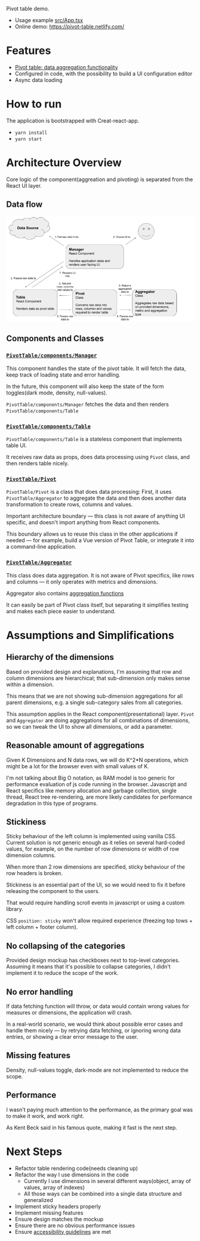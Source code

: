 Pivot table demo.

- Usage example [src/App.tsx](src/App.tsx)
- Online demo: https://pivot-table.netlify.com/

# Features

- [Pivot table: data aggregation functionality](https://en.wikipedia.org/wiki/Pivot_table)
- Configured in code, with the possibility to build a UI configuration editor
- Async data loading

# How to run

The application is bootstrapped with Creat-react-app.

- `yarn install`
- `yarn start`

# Architecture Overview

Core logic of the component(aggreation and pivoting) is separated from the React UI layer.

## Data flow

![Data flow diagram](diagram.png "Data flow diagram")

## Components and Classes

### [`PivotTable/components/Manager`](src/PivotTable/components/Manager/Manager.tsx)

This component handles the state of the pivot table. It will fetch the data, keep track of loading state and error handling.

In the future, this component will also keep the state of the form toggles(dark mode, density, null-values).

`PivotTable/components/Manager` fetches the data and then renders `PivotTable/components/Table`

### [`PivotTable/components/Table`](src/PivotTable/components/Table/Table.tsx)

`PivotTable/components/Table` is a stateless component that implements table UI.

It receives raw data as props, does data processing using `Pivot` class, and then renders table nicely.

### [`PivotTable/Pivot`](src/PivotTable/Pivot/Pivot.ts)

`PivotTable/Pivot` is a class that does data processing:
First, it uses `PivotTable/Aggregator` to aggregate the data and then does another data transformation to create rows, columns and values.

Important architecture boundary — this class is not aware of anything UI specific, and doesn't import anything from React components.

This boundary allows us to reuse this class in the other applications if needed — for example, build a Vue version of Pivot Table, or integrate it into a command-line application.

### [`PivotTable/Aggregator`](src/PivotTable/Aggregator)

This class does data aggregation. It is not aware of Pivot specifics, like rows and columns — it only operates with metrics and dimensions.

Aggregator also contains [aggregation functions](src/PivotTable/Aggregator/aggregationFunctions.ts)

It can easily be part of Pivot class itself, but separating it simplifies testing and makes each piece easier to understand.

# Assumptions and Simplifications

## Hierarchy of the dimensions

Based on provided design and explanations, I'm assuming that row and column dimensions are hierarchical; that sub-dimension only makes sense within a dimension.

This means that we are not showing sub-dimension aggregations for all parent dimensions, e.g. a single sub-category sales from all categories.

This assumption applies in the React component(presentational) layer. `Pivot` and `Aggregator` are doing aggregations for all combinations of dimensions, so we can tweak the UI to show all dimensions, or add a parameter.

## Reasonable amount of aggregations

Given K Dimensions and N data rows, we will do K^2\*N operations, which might be a lot for the browser even with small values of K.

I'm not talking about Big O notation, as RAM model is too generic for performance evaluation of js code running in the browser. Javascript and React specifics like memory allocation and garbage collection, single thread, React tree re-rendering, are more likely candidates for performance degradation in this type of programs.

## Stickiness

Sticky behaviour of the left column is implemented using vanilla CSS. Current solution is not generic enough as it relies on several hard-coded values, for example, on the number of row dimensions or width of row dimension columns.

When more than 2 row dimensions are specified, sticky behaviour of the row headers is broken.

Stickiness is an essential part of the UI, so we would need to fix it before releasing the component to the users.

That would require handling scroll events in javascript or using a custom library.

CSS `position: sticky` won't allow required experience (freezing top tows + left column + footer column).

## No collapsing of the categories

Provided design mockup has checkboxes next to top-level categories. Assuming it means that it's possible to collapse categories, I didn't implement it to reduce the scope of the work.

## No error handling

If data fetching function will throw, or data would contain wrong values for measures or dimensions, the application will crash.

In a real-world scenario, we would think about possible error cases and handle them nicely — by retrying data fetching, or ignoring wrong data entries, or showing a clear error message to the user.

## Missing features

Density, null-values toggle, dark-mode are not implemented to reduce the scope.

## Performance

I wasn't paying much attention to the performance, as the primary goal was to make it work, and work right.

As Kent Beck said in his famous quote, making it fast is the next step.

# Next Steps

- Refactor table rendering code(needs cleaning up)
- Refactor the way I use dimensions in the code
  - Currently I use dimensions in several different ways(object, array of values, array of indexes)
  - All those ways can be combined into a single data structure and generalized
- Implement sticky headers properly
- Implement missing features
- Ensure design matches the mockup
- Ensure there are no obvious performance issues
- Ensure [accessibility guidelines](https://www.w3.org/WAI/tutorials/tables/) are met

